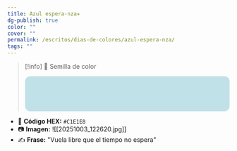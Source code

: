 ```yaml
---
title: Azul espera-nza✈️
dg-publish: true
color: ""
cover: ""
permalink: /escritos/dias-de-colores/azul-espera-nza/
tags: ""
---
```

> [!info] 🌱 Semilla de color
> <div style="width:100%;height:80px;background:#c1e1e8;border-radius:12px;"></div>


- 🎨 **Código HEX:** `#C1E1E8`
- 📷 **Imagen:** ![[20251003_122620.jpg]]
- ✍️ **Frase:** "Vuela libre que el tiempo no espera" 

